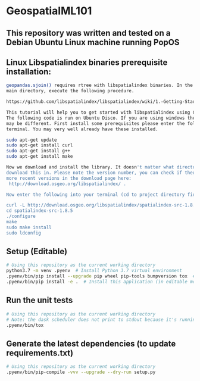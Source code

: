 # GeospatialML101

## This repository was written and tested on a Debian Ubuntu Linux machine running PopOS


## Linux Libspatialindex binaries prerequisite installation:
```bash
geopandas.sjoin() requires rtree with libspatialindex binaries. In the project 
main directory, execute the following procedure.

https://github.com/libspatialindex/libspatialindex/wiki/1.-Getting-Started

This tutorial will help you to get started with libspatialindex using C++ on linux. 
The following code is run on Ubuntu Disco. If you are using windows the installation 
may be different. First install some prerequisites please enter the following into 
terminal. You may very well already have these installed.

sudo apt-get update
sudo apt-get install curl
sudo apt-get install g++
sudo apt-get install make

Now we download and install the library. It doesn't matter what directory you 
download this in. Please note the version number, you can check if there are 
more recent versions in the download page here:
 http://download.osgeo.org/libspatialindex/ . 

Now enter the following into your terminal (cd to project directory first!):

curl -L http://download.osgeo.org/libspatialindex/spatialindex-src-1.8.5.tar.gz | tar xz
cd spatialindex-src-1.8.5
./configure
make
sudo make install
sudo ldconfig
```

## Setup (Editable)
```bash
# Using this repository as the current working directory
python3.7 -m venv .pyenv  # Install Python 3.7 virtual environment
.pyenv/bin/pip install --upgrade pip wheel pip-tools bumpversion tox  # Install additional tools
.pyenv/bin/pip install -e .  # Install this application (in editable mode)
```

## Run the unit tests
```bash
# Using this repository as the current working directory
# Note: the dask scheduler does not print to stdout because it's running in a different process.
.pyenv/bin/tox
```

## Generate the latest dependencies (to update requirements.txt)
```bash
# Using this repository as the current working directory
.pyenv/bin/pip-compile -vvv --upgrade --dry-run setup.py
```